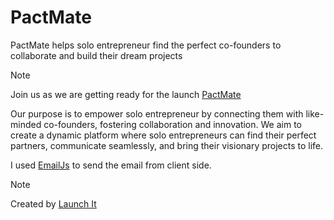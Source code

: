 # PactMate

PactMate helps solo entrepreneur find the perfect co-founders to collaborate and build their dream projects

> [!Note]
> Join us as we are getting ready for the launch [PactMate](https://zaap.bio/launch_it)

Our purpose is to empower solo entrepreneur by connecting them with like-minded co-founders, fostering collaboration and innovation. We aim to create a dynamic platform where solo entrepreneurs can find their perfect partners, communicate seamlessly, and bring their visionary projects to life.

I used [EmailJs](https://www.emailjs.com/) to send the email from client side.

> [!Note]
> Created by [Launch It](https://zaap.bio/launch_it)
